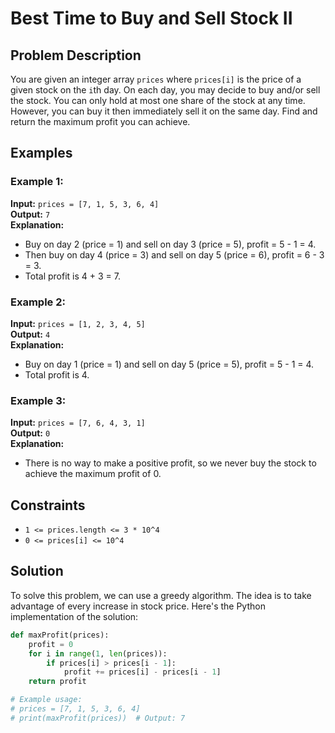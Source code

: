 # Best Time to Buy and Sell Stock II

## Problem Description

You are given an integer array `prices` where `prices[i]` is the price of a given stock on the `i`th day. On each day, you may decide to buy and/or sell the stock. You can only hold at most one share of the stock at any time. However, you can buy it then immediately sell it on the same day. Find and return the maximum profit you can achieve.

## Examples

### Example 1:
**Input:** `prices = [7, 1, 5, 3, 6, 4]`  
**Output:** `7`  
**Explanation:**  
- Buy on day 2 (price = 1) and sell on day 3 (price = 5), profit = 5 - 1 = 4.
- Then buy on day 4 (price = 3) and sell on day 5 (price = 6), profit = 6 - 3 = 3.
- Total profit is 4 + 3 = 7.

### Example 2:
**Input:** `prices = [1, 2, 3, 4, 5]`  
**Output:** `4`  
**Explanation:**  
- Buy on day 1 (price = 1) and sell on day 5 (price = 5), profit = 5 - 1 = 4.
- Total profit is 4.

### Example 3:
**Input:** `prices = [7, 6, 4, 3, 1]`  
**Output:** `0`  
**Explanation:**  
- There is no way to make a positive profit, so we never buy the stock to achieve the maximum profit of 0.

## Constraints
- `1 <= prices.length <= 3 * 10^4`
- `0 <= prices[i] <= 10^4`

## Solution

To solve this problem, we can use a greedy algorithm. The idea is to take advantage of every increase in stock price. Here's the Python implementation of the solution:

```python
def maxProfit(prices):
    profit = 0
    for i in range(1, len(prices)):
        if prices[i] > prices[i - 1]:
            profit += prices[i] - prices[i - 1]
    return profit

# Example usage:
# prices = [7, 1, 5, 3, 6, 4]
# print(maxProfit(prices))  # Output: 7

